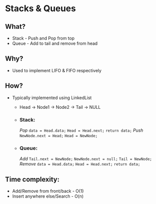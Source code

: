 # Stacks & Queues

## What?

*  Stack - Push and Pop from top
*  Queue - Add to tail and remove from head

## Why?

*  Used to implement LIFO & FIFO respectively

## How?

*  Typically implemented using LinkedList

   *  Head -> Node1 -> Node2 -> Tail -> NULL

   *   ### Stack: 
       *Pop*
`data = Head.data;`
`Head = Head.next;`
`return data;`
       *Push*
`NewNode.next = Head;`
`Head = NewNode;`
    *   ### Queue:
        *Add*
`Tail.next = NewNode;`
`NewNode.next = null;`
`Tail = NewNode;`
       *Remove*
`data = Head.data;`
`Head = Head.next;`
`return data;`

## Time complexity:

*  Add/Remove from front/back - O(1)
*  Insert anywhere else/Search - O(n)
